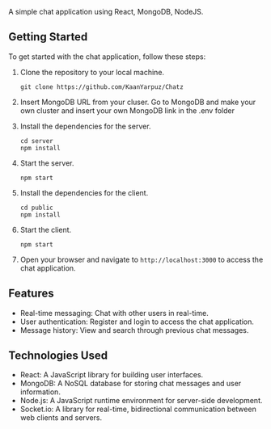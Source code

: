A simple chat application using React, MongoDB, NodeJS. 

## Getting Started

To get started with the chat application, follow these steps:

1. Clone the repository to your local machine.
    ```shell
    git clone https://github.com/KaanYarpuz/Chatz
    ```

2. Insert MongoDB URL from your cluser.
    Go to MongoDB and make your own cluster and insert your own MongoDB link in the .env folder 

3. Install the dependencies for the server.
    ```shell
    cd server
    npm install
    ```

4. Start the server.
    ```shell
    npm start
    ```

5. Install the dependencies for the client.
    ```shell
    cd public
    npm install
    ```

6. Start the client.
    ```shell
    npm start
    ```

7. Open your browser and navigate to `http://localhost:3000` to access the chat application.

## Features

- Real-time messaging: Chat with other users in real-time.
- User authentication: Register and login to access the chat application.
- Message history: View and search through previous chat messages.

## Technologies Used

- React: A JavaScript library for building user interfaces.
- MongoDB: A NoSQL database for storing chat messages and user information.
- Node.js: A JavaScript runtime environment for server-side development.
- Socket.io: A library for real-time, bidirectional communication between web clients and servers.

